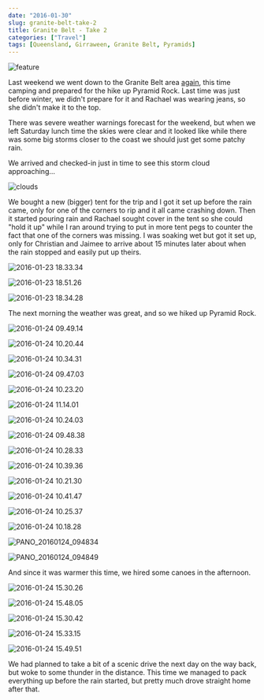 ```yaml
---
date: "2016-01-30"
slug: granite-belt-take-2
title: Granite Belt - Take 2
categories: ["Travel"]
tags: [Queensland, Girraween, Granite Belt, Pyramids]
---
```


![feature](feature.jpg)

Last weekend we went down to the Granite Belt area [again](/posts/2014/2014-05-17-granite-belt/), this time camping and prepared for the hike up Pyramid Rock. Last time was just before winter, we didn't prepare for it and Rachael was wearing jeans, so she didn't make it to the top.

There was severe weather warnings forecast for the weekend, but when we left Saturday lunch time the skies were clear and it looked like while there was some big storms closer to the coast we should just get some patchy rain.

We arrived and checked-in just in time to see this storm cloud approaching...

![clouds](clouds.jpg)

We bought a new (bigger) tent for the trip and I got it set up before the rain came, only for one of the corners to rip and it all came crashing down. Then it started pouring rain and Rachael sought cover in the tent so she could "hold it up" while I ran around trying to put in more tent pegs to counter the fact that one of the corners was missing. I was soaking wet but got it set up, only for Christian and Jaimee to arrive about 15 minutes later about when the rain stopped and easily put up theirs.

![2016-01-23 18.33.34](2016-01-23-18-33-34.jpg)

![2016-01-23 18.51.26](2016-01-23-18-51-26.jpg)

![2016-01-23 18.34.28](2016-01-23-18-34-28.jpg)

The next morning the weather was great, and so we hiked up Pyramid Rock.

![2016-01-24 09.49.14](2016-01-24-09-49-14.jpg)

![2016-01-24 10.20.44](2016-01-24-10-20-44.jpg)

![2016-01-24 10.34.31](2016-01-24-10-34-31.jpg)

![2016-01-24 09.47.03](2016-01-24-09-47-03.jpg)

![2016-01-24 10.23.20](2016-01-24-10-23-20.jpg)

![2016-01-24 11.14.01](2016-01-24-11-14-01.jpg)

![2016-01-24 10.24.03](2016-01-24-10-24-03.jpg)

![2016-01-24 09.48.38](2016-01-24-09-48-38.jpg)

![2016-01-24 10.28.33](2016-01-24-10-28-33.jpg)

![2016-01-24 10.39.36](2016-01-24-10-39-36.jpg)

![2016-01-24 10.21.30](2016-01-24-10-21-30.jpg)

![2016-01-24 10.41.47](2016-01-24-10-41-47.jpg)

![2016-01-24 10.25.37](2016-01-24-10-25-37.jpg)

![2016-01-24 10.18.28](2016-01-24-10-18-28.jpg)

![PANO_20160124_094834](pano_20160124_094834.jpg)

![PANO_20160124_094849](pano_20160124_094849.jpg)

And since it was warmer this time, we hired some canoes in the afternoon.

![2016-01-24 15.30.26](2016-01-24-15-30-26.jpg)

![2016-01-24 15.48.05](2016-01-24-15-48-05.jpg)

![2016-01-24 15.30.42](2016-01-24-15-30-42.jpg)

![2016-01-24 15.33.15](2016-01-24-15-33-15.jpg)

![2016-01-24 15.49.51](2016-01-24-15-49-51.jpg)

We had planned to take a bit of a scenic drive the next day on the way back, but woke to some thunder in the distance. This time we managed to pack everything up before the rain started, but pretty much drove straight home after that.
